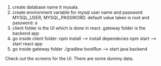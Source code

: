 1) create database name it musala. 
2) create environment variable for mysql user name and password
MYSQL_USER, MYSQL_PASSWORD. default value taken is root and password: a
3) client folder is the UI which is done in react.
gateway folder is the backend app
4) go inside client folder: 
npm install --> install dependecies
npm start  --> start react app
5) go inside gateway folder
./gradlew bootRun  --> start java backend

Check out the screens for the UI. There are some dummy data.



